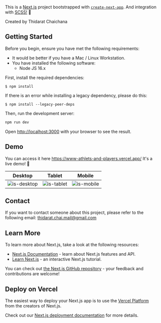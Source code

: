 This is a [Next.js](https://nextjs.org/) project bootstrapped with [`create-next-app`](https://github.com/vercel/next.js/tree/canary/packages/create-next-app). And integration with [SCSS!](https://nextjs.org/docs/app/building-your-application/styling/sass) 🎉

Created by Thidarat Chaichana

## Getting Started

Before you begin, ensure you have met the following requirements:

- It would be better if you have a Mac / Linux Workstation.
- You have installed the following software:
  - Node JS 16.x
 
First, install the required dependencies:

```
$ npm install
```

If there is an error while installing a legacy dependency, please do this:

```
$ npm install --legacy-peer-deps
```

Then, run the development server:

```bash
npm run dev
```

Open [http://localhost:3000](http://localhost:3000) with your browser to see the result.

## Demo

You can access it here https://www-athlets-and-players.vercel.app/ It's a live demo! 🎉



Desktop | Tablet | Mobile
-- | -- | --
![is-desktop](https://github.com/doubleA-N/www-athlets-and-players/assets/53621541/33e2cd5c-cc57-4ae2-8948-42b94c832ff7) | ![is-tablet](https://github.com/doubleA-N/www-athlets-and-players/assets/53621541/915806e6-5567-4b6b-805b-044d0dd0f2f4) | ![is-mobile](https://github.com/doubleA-N/www-athlets-and-players/assets/53621541/19225360-06f6-49aa-b6b0-f4086b9a6740)


## Contact

If you want to contact someone about this project, please refer to the following email: thidarat.chai.mail@gmail.com


## Learn More

To learn more about Next.js, take a look at the following resources:

- [Next.js Documentation](https://nextjs.org/docs) - learn about Next.js features and API.
- [Learn Next.js](https://nextjs.org/learn) - an interactive Next.js tutorial.

You can check out [the Next.js GitHub repository](https://github.com/vercel/next.js/) - your feedback and contributions are welcome!

## Deploy on Vercel

The easiest way to deploy your Next.js app is to use the [Vercel Platform](https://vercel.com/new?utm_medium=default-template&filter=next.js&utm_source=create-next-app&utm_campaign=create-next-app-readme) from the creators of Next.js.

Check out our [Next.js deployment documentation](https://nextjs.org/docs/deployment) for more details.
